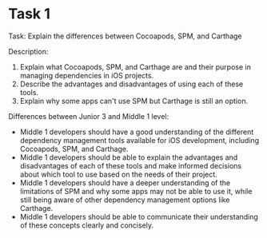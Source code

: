 # Task 1

Task: Explain the differences between Cocoapods, SPM, and Carthage

Description:

1. Explain what Cocoapods, SPM, and Carthage are and their purpose in managing
   dependencies in iOS projects.
2. Describe the advantages and disadvantages of using each of these tools.
3. Explain why some apps can't use SPM but Carthage is still an option.

Differences between Junior 3 and Middle 1 level:

-   Middle 1 developers should have a good understanding of the different
    dependency management tools available for iOS development, including
    Cocoapods, SPM, and Carthage.
-   Middle 1 developers should be able to explain the advantages and
    disadvantages of each of these tools and make informed decisions about which
    tool to use based on the needs of their project.
-   Middle 1 developers should have a deeper understanding of the limitations of
    SPM and why some apps may not be able to use it, while still being aware of
    other dependency management options like Carthage.
-   Middle 1 developers should be able to communicate their understanding of
    these concepts clearly and concisely.
